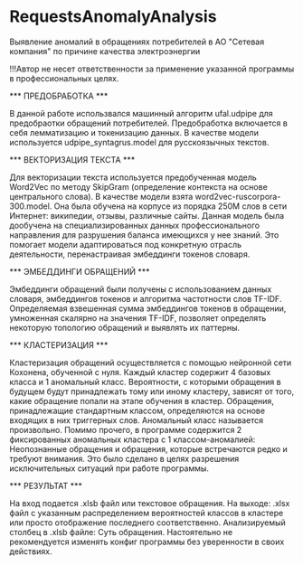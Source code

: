 # RequestsAnomalyAnalysis
Выявление аномалий в обращениях потребителей в АО "Сетевая компания" по причине качества электроэнергии

!!!Автор не несет ответственности за применение указанной программы в профессиональных целях.


*** ПРЕДОБРАБОТКА ***

В данной работе использвался машинный алгоритм ufal.udpipe для предобраотки обращений потребителей.
Предобработка включается в себя лемматизацию и токенизацию данных. В качестве модели используется udpipe_syntagrus.model для русскоязычных текстов.

*** ВЕКТОРИЗАЦИЯ ТЕКСТА ***

Для векторизации текста используется предобученная модель Word2Vec по методу SkipGram (определение контекста на основе центрального слова).
В качестве модели взята word2vec-ruscorpora-300.model. Она была обучена на корпусе из порядка 250М слов в сети Интернет: википедии, отзывы, различные сайты.
Данная модель была дообучена на специализированных данных профессионального направления для разрушения баланса имеющихся у нее знаний. Это помогает модели адаптироваться под конкретную отрасль деятельности, перенастраивая эмбеддинги токенов словаря.

*** ЭМБЕДДИНГИ ОБРАЩЕНИЙ ***

Эмбеддинги обращений были получены с использованием данных словаря, эмбеддингов токенов и алгоритма частотности слов TF-IDF. 
Определяемая взвешенная сумма эмбеддингов токенов в обращении, умноженная скалярно на значения TF-IDF, позволяет определять некоторую топологию обращений и выявлять их паттерны.

*** КЛАСТЕРИЗАЦИЯ ***

Кластеризация обращений осуществляется с помощью нейронной сети Кохонена, обученной с нуля. Каждый кластер содержит 4 базовых класса и 1 аномальный класс.
Вероятности, с которыми обращения в будущем будут принадлежать тому или иному кластеру, зависят от того, какие обращение попали на этапе обучения в кластер.
Обращения, принадлежащие стандартным классом, определяются на основе входящих в них триггерных слов. Аномальный класс называется произвольно.
Помимо прочего, в программе содержится 2 фиксированных аномальных кластера с 1 классом-аномалией: Неопознанные обращения и обращения, которые встречаются редко и требуют внимания. Это было сделано в целях разрешения исключительных ситуаций при работе программы.

*** РЕЗУЛЬТАТ ***

На вход подается .xlsb файл или текстовое обращения. На выходе: .xlsx файл с указанным распределением вероятностей классов в кластере или просто отображение последнего соответственно.
Анализируемый столбец в .xlsb файле: Суть обращения.
Настоятельно не рекомендуется изменять конфиг программы без уверенности в своих действиях.
